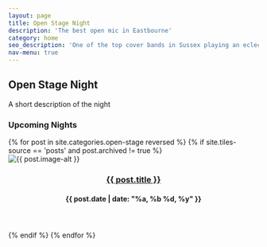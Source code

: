 ```yaml
---
layout: page
title: Open Stage Night
description: 'The best open mic in Eastbourne'
category: home
seo_description: 'One of the top cover bands in Sussex playing an eclectic, electric playlist from five decades of rock, pop, funk and blues. Find out more about the band.'
nav-menu: true
---
```


<!-- Main -->
<div id="main" class="alt">



<!-- Intro -->
<section id="intro" class="spotlights" style="margin-top:2em;">
	<div class="inner">
		<h2>Open Stage Night</h2>
		<p>A short description of the night</p>
	</div>
</section>

<!-- About -->	
<div class="innersmall">
	<h3 style="text-transform: capitalize;">Upcoming Nights</h3>
</div>
<section id="two" class="tiles">
  {% for post in site.categories.open-stage reversed %}
  {% if site.tiles-source == 'posts' and post.archived != true %}
  <article>
    <span class="image">
      <img src="{{ post.image }}" alt="{{ post.image-alt }}" />
    </span>
    <header>
      <h3><a href="{{ post.url  | relative_url }}" class="link">{{ post.title }}</a></h3>
      <h4>{{ post.date | date: "%a, %b %d, %y" }}</h4>
    </header>
  </article>
  {% endif %}
  {% endfor %}
</section>
